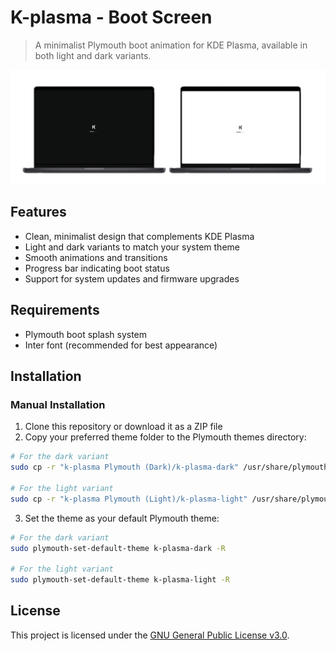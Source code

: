 # K-plasma - Boot Screen

> A minimalist Plymouth boot animation for KDE Plasma, available in both light and dark variants.

![K-plasma Boot Screen Preview](assets/boot%20screen%20preview2.png)

## Features

- Clean, minimalist design that complements KDE Plasma
- Light and dark variants to match your system theme
- Smooth animations and transitions
- Progress bar indicating boot status
- Support for system updates and firmware upgrades

## Requirements

- Plymouth boot splash system
- Inter font (recommended for best appearance)

## Installation

### Manual Installation

1. Clone this repository or download it as a ZIP file
2. Copy your preferred theme folder to the Plymouth themes directory:

```bash
# For the dark variant
sudo cp -r "k-plasma Plymouth (Dark)/k-plasma-dark" /usr/share/plymouth/themes/

# For the light variant
sudo cp -r "k-plasma Plymouth (Light)/k-plasma-light" /usr/share/plymouth/themes/
```

3. Set the theme as your default Plymouth theme:

```bash
# For the dark variant
sudo plymouth-set-default-theme k-plasma-dark -R

# For the light variant
sudo plymouth-set-default-theme k-plasma-light -R
```


## License

This project is licensed under the [GNU General Public License v3.0](LICENSE).

